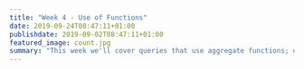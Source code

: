 ```yaml
---
title: "Week 4 - Use of Functions"
date: 2019-09-24T08:47:11+01:00
publishdate: 2019-09-02T08:47:11+01:00
featured_image: count.jpg
summary: "This week we'll cover queries that use aggregate functions; queries with MAX, MIN, COUNT, AVG, and SUM group functions; the use of the GROUP BY and HAVING clauses; the differences between HAVING and WHERE clauses. We'll cover subqueries & have a brief introduction to CRUD."
---
```


